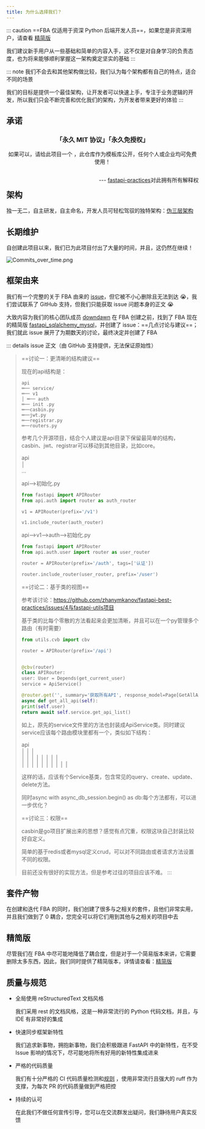 ```yaml
---
title: 为什么选择我们？
---
```


<script setup>
import NpmBadge from 'vuepress-theme-plume/features/NpmBadge.vue'
</script>

::: caution
==FBA 仅适用于资深 Python 后端开发人员==，如果您是非资深用户，请查看 [精简版](#精简版)

我们建议新手用户从一些基础和简单的内容入手，这不仅是对自身学习的负责态度，也为将来能够顺利掌握这一架构奠定坚实的基础
:::

::: note
我们不会去和其他架构做比较，我们认为每个架构都有自己的特点，适合不同的场景

我们的目标是提供一个最佳架构，让开发者可以快速上手，专注于业务逻辑的开发，所以我们只会不断完善和优化我们的架构，为开发者带来更好的体验
:::

## 承诺

<div style="text-align: center">
  <h3>「永久 MIT 协议」「永久免授权」</h3>
  <p>如果可以，请给此项目一个 <NpmBadge repo="fastapi-practices/fastapi_best_architecture" type="stars" />，此仓库作为模板库公开，任何个人或企业均可免费使用！</p>
  <p style="float: right">--- <a href="https://github.com/fastapi-practices">fastapi-practices</a>对此拥有所有解释权</p>
  <br>
</div>

## 架构

独一无二，自主研发，自主命名，开发人员可轻松驾驭的独特架构：[伪三层架构](../README.md#伪三层架构)

## 长期维护

自创建此项目以来，我们已为此项目付出了大量的时间，并且，这仍然在继续！

![Commits_over_time.png](/images/Commits_over_time.png)

## 框架由来

我们有一个完整的关于 FBA 由来的 [issue](https://github.com/wu-clan/fastapi_sqlalchemy_mysql/issues/5)，但它被不小心删除且无法到达
😭，我们尝试联系了 GitHub 支持，但我们只能获取 issue 问题本身的正文 😭

大致内容为我们的核心团队成员 [downdawn](https://github.com/downdawn) 在 FBA 创建之前，找到了 FBA 现在的精简版
[fastapi_sqlalchemy_mysql](fsm.md#sqlalchemy)，并创建了 issue：==几点讨论与建议==；我们就此 issue 展开了为期数天的讨论，最终决定并创建了
FBA

::: details issue 正文（由 GitHub 支持提供，无法保证原始性）
> ==讨论一：更清晰的结构建议==
>
>现在的api结构是：
>
>```
>api
> ═── service/
> ═── v1
> │ ═── auth
> ═── init .py
> ═──casbin.py
> ═──jwt.py
> ═──registrar.py
> ═──routers.py
>```
>
>参考几个开源项目，结合个人建议是api目录下保留最简单的结构，casbin、jwt、registrar可以移动到其他目录，比如core。
>
>api <br/>
> │ <br/>
> ...
>
>api——>初始化.py
>
>```python
>from fastapi import APIRouter
>from api.auth import router as auth_router
>
>v1 = APIRouter(prefix='/v1')
>
>v1.include_router(auth_router)
>```
>
>api——>v1——>auth——>初始化.py
>
>```python
>from fastapi import APIRouter
>from api.auth.user import router as user_router
>
>router = APIRouter(prefix='/auth', tags=['认证'])
>
>router.include_router(user_router, prefix='/user')
>```
>
>==讨论二：基于类的视图==
>
>参考该讨论：https://github.com/zhanymkanov/fastapi-best-practices/issues/4与fastapi-utils项目
>
>基于类的比每个零散的方法看起来会更加清晰，并且可以在一个py管理多个路由（有时需要）
>
>```python
>from utils.cvb import cbv
>
>router = APIRouter(prefix='/api')
>
>
>@cbv(router)
>class APIRouter:
>user: User = Depends(get_current_user)
>service = ApiService()
>
>@router.get('', summary='获取所有API', response_model=Page[GetAllApi])
>async def get_all_api(self):
>print(self.user)
>return await self.service.get_api_list()
>```
>
>如上，原先的service文件里的方法也封装成ApiService类。同时建议service应该每个路由模块里都有一个，类似如下结构：
>
>api <br/>
> │ │ │ <br/>
> │ │ │ │ │ │ │ │ <br/>
> │ │ │ │ │ │ │ │ │ │
>
>这样的话，应该有个Service基类，包含常见的query、create、update、delete方法。
>
>同时async with async_db_session.begin() as db:每个方法都有，可以进一步优化？
>
> ==讨论三：权限==
>
>casbin是go项目扩展出来的思想？感觉有点冗重，权限这块自己封装比较好自定义。
>
>简单的基于redis或者mysql定义crud，可以对不同路由或者请求方法设置不同的权限。
>
>目前还没有很好的实现方法，但是参考过往的项目应该不难。
:::

## 套件产物

在创建和迭代 FBA 的同时，我们创建了很多与之相关的套件，且他们非常实用，并且我们做到了 0 耦合，您完全可以将它们用到其他与之相关的项目中去

<CardGrid>
  <RepoCard repo="wu-clan/sqlalchemy-crud-plus" />
  <RepoCard repo="wu-clan/fast-captcha" />
  <RepoCard repo="wu-clan/fastapi_scheduler" />
  <RepoCard repo="wu-clan/fastapi-oauth20" />
</CardGrid>

## 精简版

尽管我们在 FBA
中尽可能地降低了耦合度，但是对于一个简易版本来讲，它需要删除太多东西，因此，我们同时提供了精简版本，详情请查看：[精简版](./fsm.md)

## 质量与规范

- 全局使用 reStructuredText 文档风格

  我们采用 rest 的文档风格，这是一种非常流行的 Python 代码文档，并且，与 IDE 有非常好的集成

- 快速同步框架新特性

  我们追求新事物，拥抱新事物，我们会积极跟进 FastAPI 中的新特性，在不受 Issue 影响的情况下，尽可能地将所有好用的新特性集成进来

- 严格的代码质量

  我们有十分严格的 CI
  代码质量检测和[规则](https://github.com/fastapi-practices/fastapi_best_architecture/blob/master/backend/.ruff.toml)
  ，使用非常流行且强大的 ruff 作为支撑，为每次 PR 的代码质量做到严格把控

- 持续的认可

  在此我们不做任何宣传引导，您可以在交流群发出疑问，我们静待用户真实反馈
